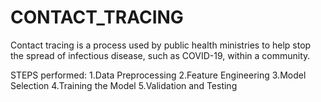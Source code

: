 # CONTACT_TRACING
Contact tracing is a process used by public health ministries to help stop the spread of infectious disease, such as COVID-19, within a community.

STEPS performed:
1.Data Preprocessing
2.Feature Engineering
3.Model Selection
4.Training the Model
5.Validation and Testing

